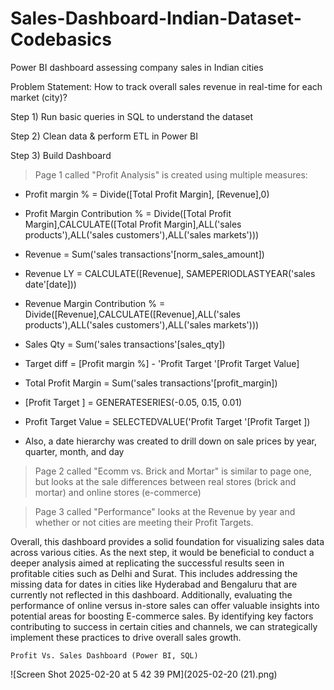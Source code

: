 # Sales-Dashboard-Indian-Dataset-Codebasics
Power BI dashboard assessing company sales in Indian cities 

Problem Statement:
How to track overall sales revenue in real-time for each market (city)?

Step 1) 
Run basic queries in SQL to understand the dataset

Step 2)
Clean data & perform ETL in Power BI

Step 3) 
Build Dashboard

> Page 1 called "Profit Analysis" is created using multiple measures:

- Profit margin % = Divide([Total Profit Margin], [Revenue],0)

- Profit Margin Contribution % = Divide([Total Profit Margin],CALCULATE([Total Profit Margin],ALL('sales products'),ALL('sales customers'),ALL('sales markets')))
- Revenue = Sum('sales transactions'[norm_sales_amount])
- Revenue LY = CALCULATE([Revenue], SAMEPERIODLASTYEAR('sales date'[date]))
- Revenue Margin Contribution % = Divide([Revenue],CALCULATE([Revenue],ALL('sales products'),ALL('sales customers'),ALL('sales markets')))
- Sales Qty = Sum('sales transactions'[sales_qty])
- Target diff = [Profit margin %] - 'Profit Target '[Profit Target  Value]
- Total Profit Margin = Sum('sales transactions'[profit_margin])
- [Profit Target ] = GENERATESERIES(-0.05, 0.15, 0.01)
- Profit Target  Value = SELECTEDVALUE('Profit Target '[Profit Target ])

- Also, a date hierarchy was created to drill down on sale prices by year, quarter, month, and day

> Page 2 called "Ecomm vs. Brick and Mortar" is similar to page one, but looks at the sale differences between real stores (brick and mortar) and online stores (e-commerce)

> Page 3 called "Performance" looks at the Revenue by year and whether or not cities are meeting their Profit Targets. 

Overall, this dashboard provides a solid foundation for visualizing sales data across various cities. As the next step, it would be beneficial to conduct a deeper analysis aimed at replicating the successful results seen in profitable cities such as Delhi and Surat. This includes addressing the missing data for dates in cities like Hyderabad and Bengaluru that are currently not reflected in this dashboard.
Additionally, evaluating the performance of online versus in-store sales can offer valuable insights into potential areas for boosting E-commerce sales. By identifying key factors contributing to success in certain cities and channels, we can strategically implement these practices to drive overall sales growth.

    Profit Vs. Sales Dashboard (Power BI, SQL)
![Screen Shot 2025-02-20 at 5 42 39 PM](2025-02-20 (21).png)

